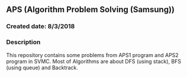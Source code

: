 ## APS (Algorithm Problem Solving (Samsung))
### Created date: 8/3/2018
### Description
This repository contains some problems from APS1 program and APS2 program in SVMC. Most of Algorithms are about DFS (using stack), BFS (using queue) and Backtrack.
